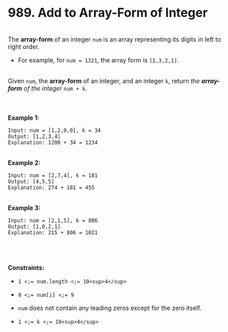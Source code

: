 # 989. Add to Array-Form of Integer

<br />The **array-form** of an integer `num` is an array representing its digits in left to right order.<br />

* For example, for `num = 1321`, the array form is `[1,3,2,1]`.


<br />Given `num`, the **array-form** of an integer, and an integer `k`, return <em>the **array-form** of the integer</em> `num + k`.<br />
<br /> <br />
<br />**Example 1:**<br />
```
Input: num = [1,2,0,0], k = 34
Output: [1,2,3,4]
Explanation: 1200 + 34 = 1234
```
<br />**Example 2:**<br />
```
Input: num = [2,7,4], k = 181
Output: [4,5,5]
Explanation: 274 + 181 = 455
```
<br />**Example 3:**<br />
```
Input: num = [2,1,5], k = 806
Output: [1,0,2,1]
Explanation: 215 + 806 = 1021
```
<br /> <br />
<br />**Constraints:**<br />

* `1 <;= num.length <;= 10<sup>4</sup>`

* `0 <;= num[i] <;= 9`

* `num` does not contain any leading zeros except for the zero itself.

* `1 <;= k <;= 10<sup>4</sup>`